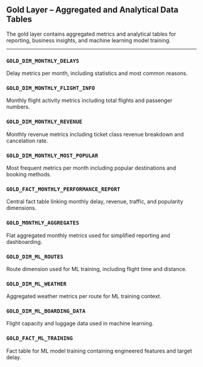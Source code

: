 ## Gold Layer – Aggregated and Analytical Data Tables

The gold layer contains aggregated metrics and analytical tables for reporting, business insights, and machine learning model training.

---

### `GOLD_DIM_MONTHLY_DELAYS`  
Delay metrics per month, including statistics and most common reasons.

### `GOLD_DIM_MONTHLY_FLIGHT_INFO`  
Monthly flight activity metrics including total flights and passenger numbers.

### `GOLD_DIM_MONTHLY_REVENUE`  
Monthly revenue metrics including ticket class revenue breakdown and cancelation rate.

### `GOLD_DIM_MONTHLY_MOST_POPULAR`  
Most frequent metrics per month including popular destinations and booking methods.

### `GOLD_FACT_MONTHLY_PERFORMANCE_REPORT`  
Central fact table linking monthly delay, revenue, traffic, and popularity dimensions.

### `GOLD_MONTHLY_AGGREGATES`  
Flat aggregated monthly metrics used for simplified reporting and dashboarding.

### `GOLD_DIM_ML_ROUTES`  
Route dimension used for ML training, including flight time and distance.

### `GOLD_DIM_ML_WEATHER`  
Aggregated weather metrics per route for ML training context.

### `GOLD_DIM_ML_BOARDING_DATA`  
Flight capacity and luggage data used in machine learning.

### `GOLD_FACT_ML_TRAINING`  
Fact table for ML model training containing engineered features and target delay.